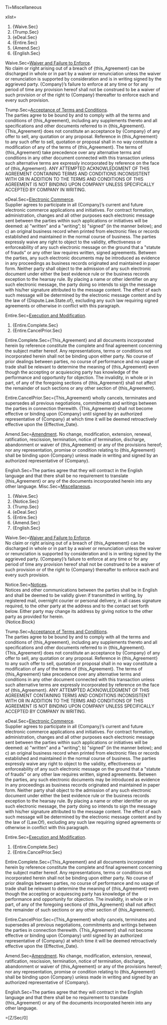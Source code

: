 Ti=Miscellaneous

xlist=<ol><li>{Waive.Sec}</li><li>{Trump.Sec}</li><li>{eDeal.Sec}</li><li>{Entire.Sec}</li><li>{Amend.Sec}</li><li>{English.Sec}</li></ol>

Waive.Sec=<u>Waiver and Failure to Enforce</u>.<br>No claim or right arising out of a breach of {this_Agreement} can be discharged in whole or in part by a waiver or renunciation unless the waiver or renunciation is supported by consideration and is in writing signed by the aggrieved party. {Company}&rsquo;s failure to enforce at any time or for any period of time any provision hereof shall not be construed to be a waiver of such provision or of the right to {Company} thereafter to enforce each and every such provision.

Trump.Sec=<u>Acceptance of Terms and Conditions</u>.<br>The parties agree to be bound by and to comply with all the terms and conditions of {this_Agreement}, including any supplements thereto and all specifications and other documents referred to in {this_Agreement}. {This_Agreement} does not constitute an acceptance by {Company} of any offer to sell, any quotation or any proposal. Reference in {this_Agreement} to any such offer to sell, quotation or proposal shall in no way constitute a modification of any of the terms of {this_Agreement}. The terms of {this_Agreement} take precedence over any alternative terms and conditions in any other document connected with this transaction unless such alternative terms are expressly incorporated by reference on the face of {this_Agreement}. ANY ATTEMPTED ACKNOWLEDGMENT OF THIS AGREEMENT CONTAINING TERMS AND CONDITIONS INCONSISTENT WITH OR IN ADDITION TO THE TERMS AND CONDITIONS OF THIS AGREEMENT IS NOT BINDING UPON COMPANY UNLESS SPECIFICALLY ACCEPTED BY COMPANY IN WRITING.

eDeal.Sec=<u>Electronic Commerce</u>.<br>Supplier agrees to participate in all {Company}&rsquo;s current and future electronic commerce applications and initiatives. For contract formation, administration, changes and all other purposes each electronic message sent between the parties within such applications or initiatives will be deemed: a) "written&rdquo; and a "writing&rdquo;; b) "signed&rdquo; (in the manner below); and c) an original business record when printed from electronic files or records established and maintained in the normal course of business. The parties expressly waive any right to object to the validity, effectiveness or enforceability of any such electronic message on the ground that a "statute of frauds&rdquo; or any other law requires written, signed agreements. Between the parties, any such electronic documents may be introduced as evidence in any proceedings as business records originated and maintained in paper form. Neither party shall object to the admission of any such electronic document under either the best evidence rule or the business records exception to the hearsay rule. By placing a name or other identifier on any such electronic message, the party doing so intends to sign the message with his/her signature attributed to the message content. The effect of each such message will be determined by the electronic message content and by the law of {Dispute.Law.State.of}, excluding any such law requiring signed agreements or otherwise in conflict with this paragraph.

Entire.Sec=<u>Execution and Modification</u>. <ol><li>{Entire.Complete.Sec}</li><li>{Entire.CancelPrior.Sec}</li></ol>

Entire.Complete.Sec={This_Agreement} and all documents incorporated herein by reference constitute the complete and final agreement concerning the subject matter hereof. Any representations, terms or conditions not incorporated herein shall not be binding upon either party. No course of prior dealings between parties, no course of performance and no usage of trade shall be relevant to determine the meaning of {this_Agreement} even though the accepting or acquiescing party has knowledge of the performance and opportunity for objection. The invalidity, in whole or in part, of any of the foregoing sections of {this_Agreement} shall not affect the remainder of such sections or any other section of {this_Agreement}.

Entire.CancelPrior.Sec={This_Agreement} wholly cancels, terminates and supersedes all previous negotiations, commitments and writings between the parties in connection therewith. {This_Agreement} shall not become effective or binding upon {Company} until signed by an authorized representative of {Company} at which time it will be deemed retroactively effective upon the {Effective_Date}.

Amend.Sec=<u>Amendment</u>. No change, modification, extension, renewal, ratification, rescission, termination, notice of termination, discharge, abandonment or waiver of {this_Agreement} or any of the provisions hereof; nor any representation, promise or condition relating to {this_Agreement} shall be binding upon {Company} unless made in writing and signed by an authorized representative of {Company}.

English.Sec=The parties agree that they will contract in the English language and that there shall be no requirement to translate {this_Agreement} or any of the documents incorporated herein into any other language.
Misc.Sec=<u>Miscellaneous</u>. <ol><li>{Waive.Sec}</li><li>{Notice.Sec}</li><li>{Trump.Sec}</li><li>{eDeal.Sec}</li><li>{Entire.Sec}</li><li>{Amend.Sec}</li><li>{English.Sec}</li></ol>

Waive.Sec=<u>Waiver and Failure to Enforce</u>.<br>No claim or right arising out of a breach of {this_Agreement} can be discharged in whole or in part by a waiver or renunciation unless the waiver or renunciation is supported by consideration and is in writing signed by the aggrieved party. {Company}&rsquo;s failure to enforce at any time or for any period of time any provision hereof shall not be construed to be a waiver of such provision or of the right to {Company} thereafter to enforce each and every such provision.

Notice.Sec=<u>Notices</u>.<br>Notices and other communications between the parties shall be in English and shall be deemed to be validly given if transmitted in writing, by registered mail, overnight courier or personal delivery, in all cases signature required, to the other party at the address and to the contact set forth below. Either party may change its address by giving notice to the other party as provided for herein.<br>{Notice.Block}

Trump.Sec=<u>Acceptance of Terms and Conditions</u>.<br>The parties agree to be bound by and to comply with all the terms and conditions of {this_Agreement}, including any supplements thereto and all specifications and other documents referred to in {this_Agreement}. {This_Agreement} does not constitute an acceptance by {Company} of any offer to sell, any quotation or any proposal. Reference in {this_Agreement} to any such offer to sell, quotation or proposal shall in no way constitute a modification of any of the terms of {this_Agreement}. The terms of {this_Agreement} take precedence over any alternative terms and conditions in any other document connected with this transaction unless such alternative terms are expressly incorporated by reference on the face of {this_Agreement}. ANY ATTEMPTED ACKNOWLEDGMENT OF THIS AGREEMENT CONTAINING TERMS AND CONDITIONS INCONSISTENT WITH OR IN ADDITION TO THE TERMS AND CONDITIONS OF THIS AGREEMENT IS NOT BINDING UPON COMPANY UNLESS SPECIFICALLY ACCEPTED BY COMPANY IN WRITING.

eDeal.Sec=<u>Electronic Commerce</u>.<br>Supplier agrees to participate in all {Company}&rsquo;s current and future electronic commerce applications and initiatives. For contract formation, administration, changes and all other purposes each electronic message sent between the parties within such applications or initiatives will be deemed: a) "written&rdquo; and a "writing&rdquo;; b) "signed&rdquo; (in the manner below); and c) an original business record when printed from electronic files or records established and maintained in the normal course of business. The parties expressly waive any right to object to the validity, effectiveness or enforceability of any such electronic message on the ground that a "statute of frauds&rdquo; or any other law requires written, signed agreements. Between the parties, any such electronic documents may be introduced as evidence in any proceedings as business records originated and maintained in paper form. Neither party shall object to the admission of any such electronic document under either the best evidence rule or the business records exception to the hearsay rule. By placing a name or other identifier on any such electronic message, the party doing so intends to sign the message with his/her signature attributed to the message content. The effect of each such message will be determined by the electronic message content and by the law of {Law.Of}, excluding any such law requiring signed agreements or otherwise in conflict with this paragraph.

Entire.Sec=<u>Execution and Modification</u>. <ol><li>{Entire.Complete.Sec}</li><li>{Entire.CancelPrior.Sec}</li></ol>

Entire.Complete.Sec={This_Agreement} and all documents incorporated herein by reference constitute the complete and final agreement concerning the subject matter hereof. Any representations, terms or conditions not incorporated herein shall not be binding upon either party. No course of prior dealings between parties, no course of performance and no usage of trade shall be relevant to determine the meaning of {this_Agreement} even though the accepting or acquiescing party has knowledge of the performance and opportunity for objection. The invalidity, in whole or in part, of any of the foregoing sections of {this_Agreement} shall not affect the remainder of such sections or any other section of {this_Agreement}.

Entire.CancelPrior.Sec={This_Agreement} wholly cancels, terminates and supersedes all previous negotiations, commitments and writings between the parties in connection therewith. {This_Agreement} shall not become effective or binding upon {Company} until signed by an authorized representative of {Company} at which time it will be deemed retroactively effective upon the {Effective_Date}.

Amend.Sec=<u>Amendment</u>. No change, modification, extension, renewal, ratification, rescission, termination, notice of termination, discharge, abandonment or waiver of {this_Agreement} or any of the provisions hereof; nor any representation, promise or condition relating to {this_Agreement} shall be binding upon {Company} unless made in writing and signed by an authorized representative of {Company}.

English.Sec=The parties agree that they will contract in the English language and that there shall be no requirement to translate {this_Agreement} or any of the documents incorporated herein into any other language.

=[Z/Sec/0]
